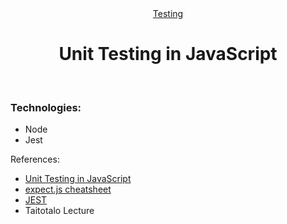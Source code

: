 <div align="center"><a href="" target="_blank">Testing</a></div>
<h1 align="center">Unit Testing in JavaScript</h1><br>
<h3 align="left">Technologies:</h3>
<ul>
<li>Node</li>
<li>Jest</li>
</ul>

<p align="left">References: </p>
<ul>
<li align="left"><a href="https://www.youtube.com/watch?v=7r4xVDI2vho" target="_blank">Unit Testing in JavaScript</a></li>
<li align="left"><a href="https://devhints.io/expectjs" target="_blank">expect.js cheatsheet</a></li>
<li align="left"><a href="https://jestjs.io/" target="_blank">JEST</a></li>
<li><a href="" target="_blank"></a>Taitotalo Lecture</li>
</ul